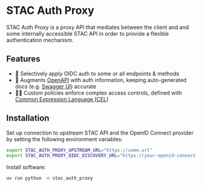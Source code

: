 # STAC Auth Proxy

STAC Auth Proxy is a proxy API that mediates between the client and and some internally accessible STAC API in order to provide a flexible authentication mechanism.

## Features

- 🔐 Selectively apply OIDC auth to some or all endpoints & methods
- 📖 Augments [OpenAPI](https://swagger.io/specification/) with auth information, keeping auto-generated docs (e.g. [Swagger UI](https://swagger.io/tools/swagger-ui/)) accurate
- 💂‍♀️ Custom policies enforce complex access controls, defined with [Common Expression Language (CEL)](https://cel.dev/)

## Installation

Set up connection to upstream STAC API and the OpenID Connect provider by setting the following environment variables:

```bash
export STAC_AUTH_PROXY_UPSTREAM_URL="https://some.url"
export STAC_AUTH_PROXY_OIDC_DISCOVERY_URL="https://your-openid-connect-provider.com/.well-known/openid-configuration"
```

Install software:

```bash
uv run python -m stac_auth_proxy
```
